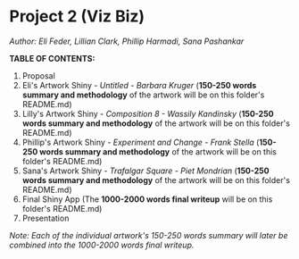# Project 2 (Viz Biz)

*Author: Eli Feder, Lillian Clark, Phillip Harmadi, Sana Pashankar*

**TABLE OF CONTENTS:**
1. Proposal
2. Eli's Artwork Shiny - *Untitled - Barbara Kruger* (**150-250 words summary and methodology** of the artwork will be on this folder's README.md)
4. Lilly's Artwork Shiny - *Composition 8 - Wassily Kandinsky* (**150-250 words summary and methodology** of the artwork will be on this folder's README.md)
5. Phillip's Artwork Shiny - *Experiment and Change - Frank Stella* (**150-250 words summary and methodology** of the artwork will be on this folder's README.md)
6. Sana's Artwork Shiny - *Trafalgar Square - Piet Mondrian* (**150-250 words summary and methodology** of the artwork will be on this folder's README.md)
7. Final Shiny App (The **1000-2000 words final writeup** will be on this folder's README.md)
8. Presentation

*Note: Each of the individual artwork's 150-250 words summary will later be combined into the 1000-2000 words final writeup.*
